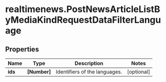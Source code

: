 # realtimenews.PostNewsArticleListByMediaKindRequestDataFilterLanguage

## Properties

Name | Type | Description | Notes
------------ | ------------- | ------------- | -------------
**ids** | **[Number]** | Identifiers of the languages. | [optional] 


